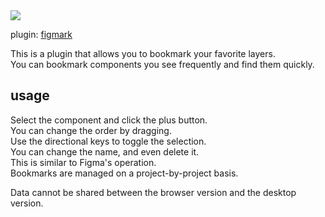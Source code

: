 <img src="https://www.figma.com/community/plugin/1018556921170761713/thumbnail">

plugin: [figmark](https://www.figma.com/community/plugin/1018556921170761713/figmark)

This is a plugin that allows you to bookmark your favorite layers.  
You can bookmark components you see frequently and find them quickly.

## usage

Select the component and click the plus button.  
You can change the order by dragging.  
Use the directional keys to toggle the selection.  
You can change the name, and even delete it.  
This is similar to Figma's operation.  
Bookmarks are managed on a project-by-project basis.

Data cannot be shared between the browser version and the desktop version.
